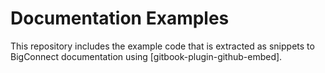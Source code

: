 # Documentation Examples

This repository includes the example code that is extracted as snippets to BigConnect documentation using [gitbook-plugin-github-embed].

